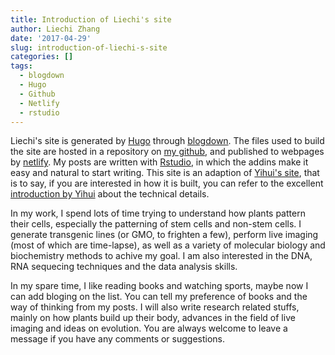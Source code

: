 ```yaml
---
title: Introduction of Liechi's site
author: Liechi Zhang
date: '2017-04-29'
slug: introduction-of-liechi-s-site
categories: []
tags:
  - blogdown
  - Hugo
  - Github
  - Netlify
  - rstudio
---
```


Liechi's site is generated by [Hugo](https://gohugo.io/) through [blogdown](https://bookdown.org/yihui/blogdown/). The files used to build the site are hosted in a repository on [my github](https://github.com/liechi), and published to webpages by [netlify](https://www.netlify.com/). My posts are written with [Rstudio](https://www.rstudio.com/), in which the addins make it easy and natural to start writing. This site is an adaption of [Yihui's site](https://yihui.name/), that is to say, if you are interested in how it is built, you can refer to the excellent [introduction by Yihui](https://support.rbind.io/2017/04/25/yihui-website/) about the technical details.

In my work, I spend lots of time trying to understand how plants pattern their cells, especially the patterning of stem cells and non-stem cells. I generate transgenic lines (or GMO, to frighten a few), perform live imaging (most of which are time-lapse), as well as a variety of molecular biology and biochemistry methods to achive my goal. I am also interested in the DNA, RNA sequecing techniques and the data analysis skills.

In my spare time, I like reading books and watching sports, maybe now I can add bloging on the list. You can tell my preference of books and the way of thinking from my posts. I will also write research related stuffs, mainly on how plants build up their body, advances in the field of live imaging and ideas on evolution. You are always welcome to leave a message if you have any comments or suggestions.
